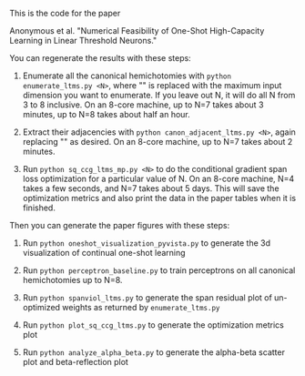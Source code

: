 This is the code for the paper

Anonymous et al. "Numerical Feasibility of One-Shot High-Capacity Learning in Linear Threshold Neurons."

You can regenerate the results with these steps:

1. Enumerate all the canonical hemichotomies with `python enumerate_ltms.py <N>`, where "<N>" is replaced with the maximum input dimension you want to enumerate.  If you leave out N, it will do all N from 3 to 8 inclusive.  On an 8-core machine, up to N=7 takes about 3 minutes, up to N=8 takes about half an hour.

1. Extract their adjacencies with `python canon_adjacent_ltms.py <N>`, again replacing "<N>" as desired.  On an 8-core machine, up to N=7 takes about 2 minutes.

1. Run `python sq_ccg_ltms_mp.py <N>` to do the conditional gradient span loss optimization for a particular value of N.  On an 8-core machine, N=4 takes a few seconds, and N=7 takes about 5 days.  This will save the optimization metrics and also print the data in the paper tables when it is finished.

Then you can generate the paper figures with these steps:

1. Run `python oneshot_visualization_pyvista.py` to generate the 3d visualization of continual one-shot learning

1. Run `python perceptron_baseline.py` to train perceptrons on all canonical hemichotomies up to N=8.

1. Run `python spanviol_ltms.py` to generate the span residual plot of un-optimized weights as returned by `enumerate_ltms.py`

1. Run `python plot_sq_ccg_ltms.py` to generate the optimization metrics plot

1. Run `python analyze_alpha_beta.py` to generate the alpha-beta scatter plot and beta-reflection plot


